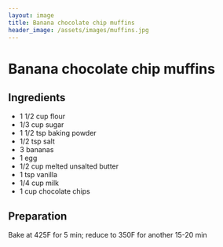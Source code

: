 ```yaml
---
layout: image
title: Banana chocolate chip muffins
header_image: /assets/images/muffins.jpg
---
```


# Banana chocolate chip muffins

## Ingredients

* 1 1/2 cup flour
* 1/3 cup sugar
* 1 1/2 tsp baking powder
* 1/2 tsp salt
* 3 bananas
* 1 egg
* 1/2 cup melted unsalted butter
* 1 tsp vanilla
* 1/4 cup milk
* 1 cup chocolate chips

## Preparation

Bake at 425F for 5 min; reduce to 350F for another 15-20 min
